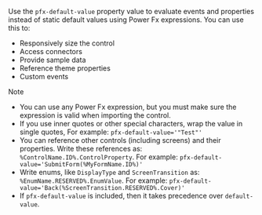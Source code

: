 Use the `pfx-default-value` property value to evaluate events and properties instead of static default values using Power Fx expressions. You can use this to:

- Responsively size the control
- Access connectors
- Provide sample data
- Reference theme properties
- Custom events

> [!NOTE]
> - You can use any Power Fx expression, but you must make sure the expression is valid when importing the control.
> - If you use inner quotes or other special characters, wrap the value in single quotes, For example: `pfx-default-value='"Test"'`
> - You can reference other controls (including screens) and their properties. Write these references as: `%ControlName.ID%.ControlProperty`. For example: `pfx-default-value='SubmitForm(%MyFormName.ID%)'`
> - Write enums, like `DisplayType` and `ScreenTransition`  as: `%EnumName.RESERVED%.EnumValue`. For example: `pfx-default-value='Back(%ScreenTransition.RESERVED%.Cover)'`
> - If `pfx-default-value` is included, then it takes precedence over `default-value`.
